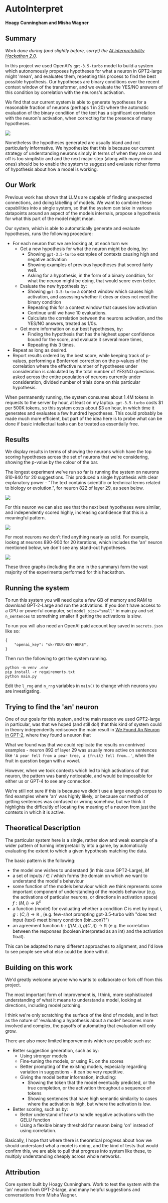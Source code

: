 # AutoInterpret

**Hoagy Cunningham and Misha Wagner**

## Summary

*Work done during (and slightly before, sorry!) the [AI interpretability Hackathon 2.0](https://itch.io/jam/interpretability-hackathon?fbclid=IwAR0keVyeH0I5SO58ZDGeR4ePiRUAce7USlV0wL_7zdU9u52yXrfDpFM5R1E).*

In this project we used OpenAI's `gpt-3.5-turbo` model to build a system which autonomously proposes hypotheses for what a neuron in GPT2-large might 'mean', and evaluates them, repeating this process to find the best possible hypothesis. Our hypotheses are binary conditions over the recent context window of the transformer, and we evaluate the YES/NO answers of this condition by correlation with the neurons's activation.

We find that our current system is able to generate hypotheses for a reasonable fraction of neurons (perhaps 1 in 20) where the automatic evaluation of the binary condition of the text has a significant correlation with the neuron's activation, when correcting for the presence of many hypotheses.

![](./public_graphs/l29_n800-810_top_conditions_40.png)

Nonetheless the hypotheses generated are usually bland and not particularly informative. We hypothesize that this is because our current strategy of understanding neurons simply in terms of when they are on and off is too simplistic and and the next major step (along with many minor ones) should be to enable the system to suggest and evaluate richer forms of hypothesis about how a model is working.

## Our Work

Previous work has shown that LLMs are capable of finding unexpected connections, and doing labelling of models. We want to combine these capabilities into a single system, so that the system can take in various datapoints around an aspect of the models internals, propose a hypothesis for what this part of the model might mean.

Our system, which is able to automatically generate and evaluate hypotheses, runs the following procedure:

- For each neuron that we are looking at, at each turn we:
    - Get a new hypothesis for what the neuron might be doing, by:
        - Showing `gpt-3.5-turbo` examples of contexts causing high and negative activation
        - Showing examples of previous hypotheses that scored fairly well.
        - Asking for a hypothesis, in the form of a binary condition, for what the neuron might be doing, that would score even better.
    - Evaluate the new hypothesis by:
        - Showing `gpt-3.5-turbo` a context window which causes high activation, and assessing whether it does or does not meet the binary condition
        - Repeating this for a context window that causes low activation
        - Continue until we have 10 evaluations.
        - Calculate the correlation between the neurons activation, and the YES/NO answers, treated as 1/0s.
    - Get more information on our best hypotheses, by:
        - Finding the hypothesis that has the highest upper confidence bound for the score, and evaluate it several more times, 
        - Repeating this 3 times.
- Repeat as long as desired. 
- Report results ordered by the best score, while keeping track of p-values, performing a Bonferroni correction on the p-values of the correlation where the effective number of hypotheses under consideration is calculated by the total number of YES/NO questions asked across the entire population of neurons currently under consideration, divided number of trials done on this particular hypothesis.

When permanently running, the system consumes about 1.4M tokens in requests to the server by hour, at least on my laptop. `gpt-3.5-turbo` costs $1 per 500K tokens, so this system costs about $3 an hour, in which time it generates and evaluates a few hundred hypotheses. This could probably be made much more efficient, but part of the idea here is to probe what can be done if basic intellectual tasks can be treated as essentially free.

## Results

We display results in terms of showing the neurons which have the top scoring hypotheses across the set of neurons that we're considering, showing the p-value by the colour of the bar.

The longest experiment we've run so far is running the system on neurons 810-840 for 20 suggestions. This produced a single hypothesis with clear explanatory power - "The text contains scientific or technical terms related to biology or evolution.", for neuron 822 of layer 29, as seen below. 

![](public_graphs/l29_n810-840_top_conditions_20.png)

For this neuron we can also see that the next best hypotheses were similar, and independently scored highly, increasing confidence that this is a meaningful pattern. 

![](public_graphs/l29n822biological.png)

For most neurons we don't find anything nearly as solid. For example, lookng at neurons 890-900 for 20 iterations, which includes the 'an' neuron mentioned below, we don't see any stand-out hypotheses.

![](public_graphs/l29_n890-900_top_conditions_20.png)

These three graphs (including the one in the summary) form the vast majority of the experiments performed for this hackathon.
## Running the system

To run this system you will need quite a few GB of memory and RAM to download GPT-2-Large and run the activations. If you don't have access to a GPU or powerful computer, set `model_size="small"` in main.py and set `n_sentences` to something smaller if getting the activations is slow.

To run you will also need an OpenAI paid account key saved in `secrets.json` like so:

```
{
    "openai_key": "sk-YOUR-KEY-HERE",
}
```

Then run the following to get the system running. 
```
python -m venv .env 
pip install -r requirements.txt
python main.py
```
Edit the `l_rng` and `n_rng` variables in `main()` to change which neurons you are investigating.

## Trying to find the 'an' neuron

One of our goals for this system, and the main reason we used GPT2-large in particular, was that we hoped (and still do!) that this kind of system could in theory independently rediscover the main result in [We Found An Neuron in GPT-2](https://www.lesswrong.com/posts/cgqh99SHsCv3jJYDS/we-found-an-neuron-in-gpt-2), where they found a neuron that 

What we found was that we could replicate the results on contrived examples - neuron 892 of layer 29 was usually more active on sentences like `'A pear fell from a pear tree, a {fruit} fell from..'`, when the fruit in question began with a vowel. 

However, when we took contexts which led to high activations of that neuron, the pattern was barely noticeable, and would be impossible for either us or GPT-4 to see any connection.

We're still not sure if this is because we didn't use a large enough corpus to find examples where 'an' was highly likely, or because our method of getting sentences was confused or wrong somehow, but we think it highlights the difficultly of locating the meaning of a neuron from just the contexts in which it is active.

## Theoretical Description
The particular system here is a single, rather slow and weak example of a wider pattern of turning interpretability into a game, by automatically evaluating the extent to which a given hypothesis matching the data.

The basic pattern is the following:

- the model one wishes to understand (in this case GPT2-Large), $M$ 
- a set of inputs $i\in I$ which forms the domain on which we want to understand the model's behaviour
- some function of the models behaviour which we think represents some important component of understanding of the models behaviour (e.g. the activations of particular neurons, or directions in activation space) $f: (M, i) \rightarrow \mathbb{R}^n$
- a function (model) for evaluating whether a condition $C$ is met by input $i$, $g: (C, i)\rightarrow \mathbb{R}$ , (e.g. few-shot prompting gpt-3.5-turbo with "does text input {text} meet binary condition {bin_con}?")
- an agreement function $h: (f(M, i), g(C, i)) \rightarrow \mathbb{R}$ (e.g. the correlation between the responses (boolean interpreted as an int) and the activation float). 

This can be adapted to many different approaches to alignment, and I'd love to see people see what else could be done with it.

## Building on this work

We'd greatly welcome anyone who wants to collaborate or fork off from this project. 

The most important form of improvement is, I think, more sophisticated understanding of what it means to understand a model, looking at directions, including model patching. 

I think we're only scratching the surface of the kind of models, and in fact as the nature of 'evaluating a hypothesis about a model' becomes more involved and complex, the payoffs of automating that evaluation will only grow.

There are also more limited imporvements which are possible such as:

- Better suggestion generation, such as by:
    - Using stronger models
    - Fine-tuning the models, or using RL on the scores
    - Better prompting of the existing models, especially regarding variation in suggestions - it can be very repetitive.
    - Giving the model better information, including:
        - Showing the token that the model eventually predicted, or the true completion, or the activation throughout a sequence of tokens
        - Showing sentences that have high semantic similarity to cases where the activation is high, but where the activation is low.
- Better scoring, such as by:
    - Better understand of how to handle negative activations with the GELU function
    - Using a flexible binary threshold for neuron being 'on' instead of using correlation.

Basically, I hope that where there is theoretical progress about how we should understand what a model is doing, and the kind of tests that would confirm this, we are able to pull that progress into system like these, to multiply understanding cheaply across whole networks.

## Attribution

Core system built by Hoagy Cunningham. Work to test the system with the 'an' neuron from GPT-2-large, and many helpful suggestions and conversations from Misha Wagner.